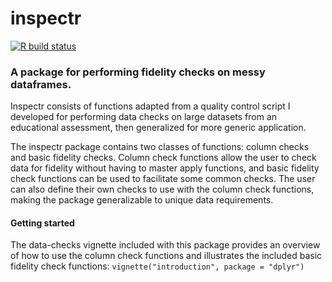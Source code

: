 <!-- README.md is generated from README.Rmd. Please edit that file -->

inspectr
========

<!-- badges: start -->

[![R build
status](https://github.com/atlas-aai/inspectr/workflows/R-CMD-check/badge.svg)](https://github.com/atlas-aai/inspectr/actions)

<!-- badges: end -->

### A package for performing fidelity checks on messy dataframes.

Inspectr consists of functions adapted from a quality control script I
developed for performing data checks on large datasets from an
educational assessment, then generalized for more generic application.

The inspectr package contains two classes of functions: column checks
and basic fidelity checks. Column check functions allow the user to
check data for fidelity without having to master apply functions, and
basic fidelity check functions can be used to facilitate some common
checks. The user can also define their own checks to use with the column
check functions, making the package generalizable to unique data
requirements.

#### Getting started

The data-checks vignette included with this package provides an overview
of how to use the column check functions and illustrates the included
basic fidelity check functions:
`vignette("introduction", package = "dplyr")`
